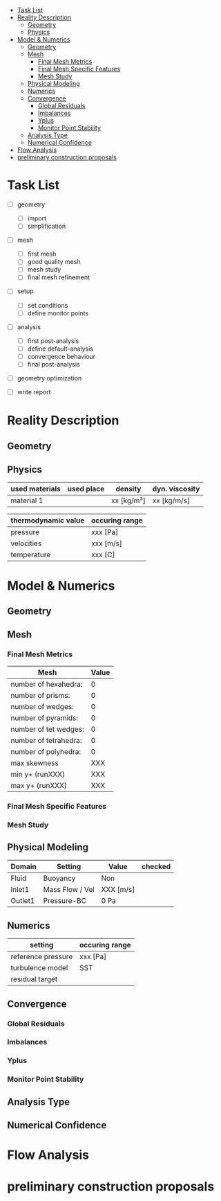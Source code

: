
<!-- copied from tools/sofa-framework/openFoam/dummies/study-documentation.md -->

- [Task List](#task-list)
- [Reality Description](#reality-description)
  - [Geometry](#geometry)
  - [Physics](#physics)
- [Model & Numerics](#model--numerics)
  - [Geometry](#geometry-1)
  - [Mesh](#mesh)
    - [Final Mesh Metrics](#final-mesh-metrics)
    - [Final Mesh Specific Features](#final-mesh-specific-features)
    - [Mesh Study](#mesh-study)
  - [Physical Modeling](#physical-modeling)
  - [Numerics](#numerics)
  - [Convergence](#convergence)
    - [Global Residuals](#global-residuals)
    - [Imbalances](#imbalances)
    - [Yplus](#yplus)
    - [Monitor Point Stability](#monitor-point-stability)
  - [Analysis Type](#analysis-type)
  - [Numerical Confidence](#numerical-confidence)
- [Flow Analysis](#flow-analysis)
- [preliminary construction proposals](#preliminary-construction-proposals)

Task List
===================================================================================================

- [ ] geometry 
    - [ ] import
    - [ ] simplification
- [ ] mesh
    - [ ] first mesh
    - [ ] good quality mesh
    - [ ] mesh study
    - [ ] final mesh refinement
- [ ] setup
    - [ ] set conditions
    - [ ] define monitor points
- [ ] analysis
    - [ ] first post-analysis
    - [ ] define default-analysis
    - [ ] convergence behaviour
    - [ ] final post-analysis
- [ ] geometry optimization
- [ ] write report


Reality Description
===================================================================================================

Geometry
-----------------------------------------------------------------------------------------
<!-- description of the geometry features and their size -->

Physics
-----------------------------------------------------------------------------------------
<!-- which physical effects occur -->

| used materials    | used place    | density   | dyn. viscosity|
| ----------------- | ------------- | --------- | ------------- |
| material 1        |               | xx [kg/m³]| xx [kg/m/s]   |


| thermodynamic value   | occuring range    |
| --------------------- | ----------------- |
| pressure              | xxx [Pa] 
| velocities            | xxx [m/s]
| temperature           | xxx [C]



Model & Numerics
===================================================================================================

Geometry
-----------------------------------------------------------------------------------------
<!-- simplifications of the 3D modell -->


Mesh
-----------------------------------------------------------------------------------------

### Final Mesh Metrics

| Mesh                      | Value     |
| ---------------------     | --------- |
| number of hexahedra:      | 0
| number of prisms:         | 0
| number of wedges:         | 0
| number of pyramids:       | 0
| number of tet wedges:     | 0
| number of tetrahedra:     | 0
| number of polyhedra:      | 0
| max skewness              | XXX
| min y+ (runXXX)           | XXX
| max y+ (runXXX)           | XXX


### Final Mesh Specific Features
<!-- show pictures of meshing from important geometry features -->


### Mesh Study
<!-- create mesh study and define error -->


Physical Modeling
-----------------------------------------------------------------------------------------
<!-- which special physical models are applied -->
<!-- e.g. bouyancy, energy transport, material models, ... -->

| Domain    | Setting               | Value             | checked       |
| --------- | --------------------- | ----------------- | ------------- |
| Fluid     | Buoyancy              | Non               |               |
| Inlet1    | Mass Flow / Vel       | XXX [m/s]         |               |
| Outlet1   | Pressure-BC           | 0 Pa              |               |


Numerics 
-----------------------------------------------------------------------------------------

| setting               | occuring range    |
| --------------------- | ----------------- |
| reference pressure    | xxx [Pa]
| turbulence model      | SST
| residual target       | 


Convergence
-----------------------------------------------------------------------------------------
### Global Residuals 

### Imbalances

### Yplus

### Monitor Point Stability


Analysis Type
-----------------------------------------------------------------------------------------
<!-- is this a transient simulation or indicate the residuals a transient behaviour -->


Numerical Confidence
-----------------------------------------------------------------------------------------
<!-- how exact do you expect the calculation results -->



Flow Analysis 
===================================================================================================
<!-- show expected behaviour to increase the confidence in the simulation -->
<!-- show special and interesting flow features to get more insights -->

<!-- ![](cfd-reports/XXX_001_Rep/Figure001.png)  -->


preliminary construction proposals
===================================================================================================
